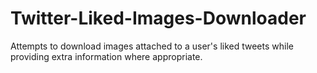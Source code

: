 # Twitter-Liked-Images-Downloader
 Attempts to download images attached to a user's liked tweets while providing extra information where appropriate.
